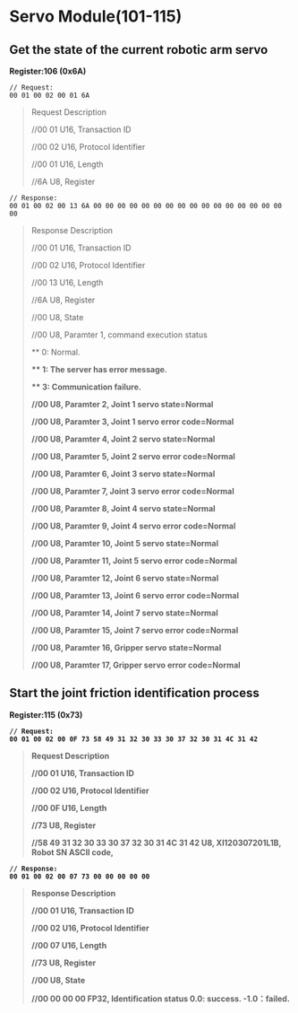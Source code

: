 # Servo Module(101-115)

## Get the state of the current robotic arm servo

**Register:106 (0x6A)**

```
// Request:
00 01 00 02 00 01 6A  
```



> Request Description
>
> //00 01    U16, Transaction ID
>
> //00 02    U16, Protocol Identifier
>
> //00 01    U16, Length 
>
> //6A       U8, Register



```
// Response:
00 01 00 02 00 13 6A 00 00 00 00 00 00 00 00 00 00 00 00 00 00 00 00 00 
```



> Response Description
> 
> //00 01    U16, Transaction ID
>
> //00 02    U16, Protocol Identifier
>
> //00 13    U16, Length
>
> //6A       U8, Register
>
> //00       U8, State
>
> //00       U8, Paramter 1, command execution status
>
> ** 0: Normal.
>
> <strong>** 1: The server has error message.
>
> <strong>** 3: Communication failure.
>
> //00       U8, Paramter 2, Joint 1 servo state=Normal
>
> //00       U8, Paramter 3, Joint 1 servo error code=Normal
>
> //00       U8, Paramter 4, Joint 2 servo state=Normal
>
> //00       U8, Paramter 5, Joint 2 servo error code=Normal
>
> //00       U8, Paramter 6, Joint 3 servo state=Normal
>
> //00       U8, Paramter 7, Joint 3 servo error code=Normal
>
> //00       U8, Paramter 8, Joint 4 servo state=Normal
>
> //00       U8, Paramter 9, Joint 4 servo error code=Normal
>
> //00       U8, Paramter 10, Joint 5 servo state=Normal
>
> //00       U8, Paramter 11, Joint 5 servo error code=Normal
>
> //00       U8, Paramter 12, Joint 6 servo state=Normal
>
> //00       U8, Paramter 13, Joint 6 servo error code=Normal
>
> //00       U8, Paramter 14, Joint 7 servo state=Normal
>
> //00       U8, Paramter 15, Joint 7 servo error code=Normal
>
> //00       U8, Paramter 16, Gripper servo state=Normal
>
> //00       U8, Paramter 17, Gripper servo error code=Normal
>





## Start the joint friction identification process

**Register:115 (0x73)**

```
// Request:
00 01 00 02 00 0F 73 58 49 31 32 30 33 30 37 32 30 31 4C 31 42  
```



> Request Description
>
> //00 01    U16, Transaction ID
>
> //00 02    U16, Protocol Identifier
>
> //00 0F    U16, Length 
>
> //73       U8, Register
>
> //58 49 31 32 30 33 30 37 32 30 31 4C 31 42    U8, XI120307201L1B, Robot SN ASCII code,



```
// Response:
00 01 00 02 00 07 73 00 00 00 00 00
```



> Response Description
>
> //00 01    U16, Transaction ID
>
> //00 02    U16, Protocol Identifier
>
> //00 07    U16, Length 
>
> //73       U8, Register
>
> //00       U8, State
>
> //00 00 00 00    FP32, Identification status  0.0: success. -1.0：failed.

